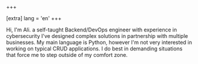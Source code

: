+++

[extra]
lang = 'en'
+++

Hi, I'm Ali. a self-taught Backend/DevOps engineer with experience in cybersecurity I've designed complex solutions in partnership with multiple businesses. My main language is Python, however I'm not very interested in working on typical CRUD applications. I do best in demanding situations that force me to step outside of my comfort zone.